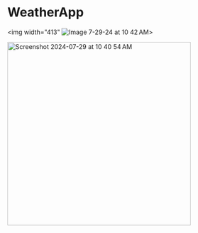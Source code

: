 # WeatherApp


<img width="413" ![Image 7-29-24 at 10 42 AM](https://github.com/user-attachments/assets/b2e73a7a-1a8e-491b-bc03-ae1aea5558af)>

<img width="413" alt="Screenshot 2024-07-29 at 10 40 54 AM" src="https://github.com/user-attachments/assets/0fc39c3e-8632-4249-a5b9-c0c03f24ad6f">

